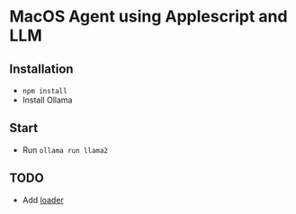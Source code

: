 # MacOS Agent using Applescript and LLM

## Installation 
- `npm install`
- Install Ollama

## Start 
- Run `ollama run llama2`

## TODO
- Add [loader](https://stackoverflow.com/questions/64449464/error-err-unsupported-dir-import-directory-import-when-attempting-to-start-no)